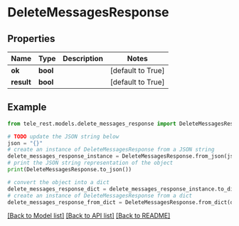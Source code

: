 # DeleteMessagesResponse


## Properties

Name | Type | Description | Notes
------------ | ------------- | ------------- | -------------
**ok** | **bool** |  | [default to True]
**result** | **bool** |  | [default to True]

## Example

```python
from tele_rest.models.delete_messages_response import DeleteMessagesResponse

# TODO update the JSON string below
json = "{}"
# create an instance of DeleteMessagesResponse from a JSON string
delete_messages_response_instance = DeleteMessagesResponse.from_json(json)
# print the JSON string representation of the object
print(DeleteMessagesResponse.to_json())

# convert the object into a dict
delete_messages_response_dict = delete_messages_response_instance.to_dict()
# create an instance of DeleteMessagesResponse from a dict
delete_messages_response_from_dict = DeleteMessagesResponse.from_dict(delete_messages_response_dict)
```
[[Back to Model list]](../README.md#documentation-for-models) [[Back to API list]](../README.md#documentation-for-api-endpoints) [[Back to README]](../README.md)


